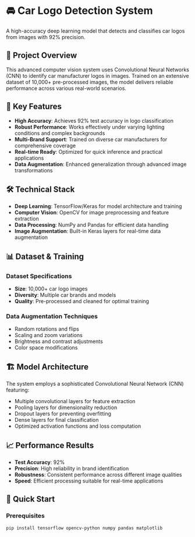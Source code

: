 # 🚘 Car Logo Detection System

A high-accuracy deep learning model that detects and classifies car logos from images with 92% precision.

## 📖 Project Overview

This advanced computer vision system uses Convolutional Neural Networks (CNN) to identify car manufacturer logos in images. Trained on an extensive dataset of 10,000+ pre-processed images, the model delivers reliable performance across various real-world scenarios.

## 🎯 Key Features

- **High Accuracy**: Achieves 92% test accuracy in logo classification
- **Robust Performance**: Works effectively under varying lighting conditions and complex backgrounds
- **Multi-Brand Support**: Trained on diverse car manufacturers for comprehensive coverage
- **Real-time Ready**: Optimized for quick inference and practical applications
- **Data Augmentation**: Enhanced generalization through advanced image transformations

## 🛠️ Technical Stack

- **Deep Learning**: TensorFlow/Keras for model architecture and training
- **Computer Vision**: OpenCV for image preprocessing and feature extraction
- **Data Processing**: NumPy and Pandas for efficient data handling
- **Image Augmentation**: Built-in Keras layers for real-time data augmentation

## 📊 Dataset & Training

### Dataset Specifications
- **Size**: 10,000+ car logo images
- **Diversity**: Multiple car brands and models
- **Quality**: Pre-processed and cleaned for optimal training

### Data Augmentation Techniques
- Random rotations and flips
- Scaling and zoom variations
- Brightness and contrast adjustments
- Color space modifications

## 🏗️ Model Architecture

The system employs a sophisticated Convolutional Neural Network (CNN) featuring:

- Multiple convolutional layers for feature extraction
- Pooling layers for dimensionality reduction
- Dropout layers for preventing overfitting
- Dense layers for final classification
- Optimized activation functions and loss computation

## 📈 Performance Results

- **Test Accuracy**: 92%
- **Precision**: High reliability in brand identification
- **Robustness**: Consistent performance across different image qualities
- **Speed**: Efficient processing suitable for real-time applications

## 🚀 Quick Start

### Prerequisites
```bash
pip install tensorflow opencv-python numpy pandas matplotlib

